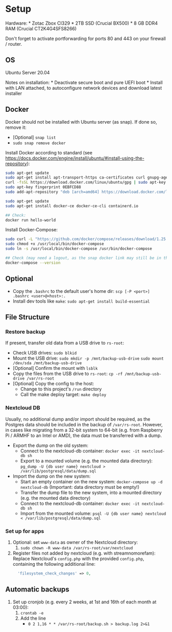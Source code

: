 # Setup

Hardware:
    * Zotac Zbox CI329
    * 2TB SSD (Crucial BX500)
    * 8 GB DDR4 RAM (Crucial CT2K4G4SFS8266)

Don't forget to activate portforwarding for ports 80 and 443 on your firewall / router.

## OS

Ubuntu Server 20.04

Notes on installation:
    * Deactivate secure boot and pure UEFI boot
    * Install with LAN attached, to autoconfigure network devices and download latest installer

## Docker

Docker should not be installed with Ubuntu server (as snap). If done so, remove it:
* [Optional] `snap list`
* `sudo snap remove docker`

Install Docker according to standard (see https://docs.docker.com/engine/install/ubuntu/#install-using-the-repository):
```bash
sudo apt-get update
sudo apt-get install apt-transport-https ca-certificates curl gnupg-agent software-properties-common
curl -fsSL https://download.docker.com/linux/ubuntu/gpg | sudo apt-key add -
sudo apt-key fingerprint 0EBFCD88
sudo add-apt-repository "deb [arch=amd64] https://download.docker.com/linux/ubuntu $(lsb_release -cs) stable"

sudo apt-get update
sudo apt-get install docker-ce docker-ce-cli containerd.io

## Check:
docker run hello-world
```

Install Docker-Compose:
```bash
sudo curl -L "https://github.com/docker/compose/releases/download/1.25.5/docker-compose-$(uname -s)-$(uname -m)" -o /usr/local/bin/docker-compose
sudo chmod +x /usr/local/bin/docker-compose
sudo ln -s /usr/local/bin/docker-compose /usr/bin/docker-compose

## Check (may need a logout, as the snap docker link may still be in the session):
docker-compose --version
```

## Optional

* Copy the `.bashrc` to the default user's home dir: `scp [-P <port>] .bashrc <user>@<host>:.`
* Install dev tools like `make`: `sudo apt-get install build-essential`

## File Structure

### Restore backup

If present, transfer old data from a USB drive to `rs-root`:
* Check USB drives: `sudo blkid`
* Mount the USB drive:
    `sudo mkdir -p /mnt/backup-usb-drive`
    `sudo mount /dev/sda /mnt/backup-usb-drive`
* [Optional] Confirm the mount with `lsblk`
* Copy the files from the USB drive to `rs-root`: `cp -rf /mnt/backup-usb-drive /var/rs-root`
* [Optional] Copy the config to the host:
  * Change to this project's `/run` directory
  * Call the make deploy target: `make deploy`

### Nextcloud DB

Usually, no additional dump and/or import should be required, as the Postgres data should be included in the backup of `/var/rs-root`. However, in cases like migrating from a 32-bit system to 64-bit (e.g. from Raspberry Pi / ARMHF to an Intel or AMD), the data must be transferred with a dump.

* Export the dump on the old system:
  * Connect to the nextcloud-db container: `docker exec -it nextcloud-db sh`
  * Export to a mounted volume (e.g. the mounted data directory): `pg_dump -U {db user name} nextcloud > /var/lib/postgresql/data/dump.sql`
* Import the dump on the new system:
  * Start an empty container on the new system: `docker-compose up -d nextcloud-db` (Important: data directory must be empty!)
  * Transfer the dump file to the new system, into a mounted directory (e.g. the mounted data directory)
  * Connect to the nextcloud-db container: `docker exec -it nextcloud-db sh`
  * Import from the mounted volume: `psql -U {db user name} nextcloud < /var/lib/postgresql/data/dump.sql`


### Set up for apps

1. Optional: set `www-data` as owner of the Nextcloud directory:
   1. `sudo chown -R www-data /var/rs-root/var/nextcloud`
3. Register files not added by nextcloud (e.g. with streamnomorefam): Replace Nextcloud's `config.php` with the provided `config.php`, containing the following additional line:
    ```php
      'filesystem_check_changes' => 0,
    ```


## Automatic backups

1. Set up cronjob (e.g. every 2 weeks, at 1st and 16th of each month at 03:00):
   1. `crontab -e`
   2. Add the line
      * `0 2 1,16 * * /var/rs-root/backup.sh > backup.log 2>&1`